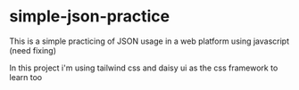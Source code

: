 # simple-json-practice

This is a simple practicing of JSON usage in a web platform using javascript (need fixing)

In this project i'm using tailwind css and daisy ui as the css framework to learn too
